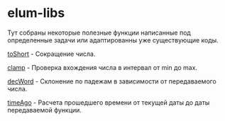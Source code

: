 # elum-libs

Тут собраны некоторые полезные функции написанные под определенные задачи или адаптированны уже существующие коды.

[toShort](https://github.com/GMELUM/elum-libs/blob/master/src/toShort/README.md) - Сокращение числа.

[clamp](https://github.com/GMELUM/elum-libs/blob/master/src/clamp/README.md) - Проверка вхождения числа в интервал от min до max.

[decWord](https://github.com/GMELUM/elum-libs/blob/master/src/decWord/README.md) - Склонение по падежам в зависимости от передаваемого числа.

[timeAgo](https://github.com/GMELUM/elum-libs/blob/master/src/timeAgo/README.md) - Расчета прошедшего времени от текущей даты до даты передаваемой функции.
